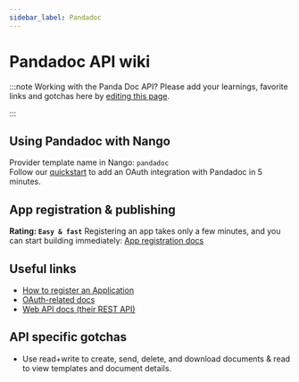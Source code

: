 ```yaml
---
sidebar_label: Pandadoc
---
```


# Pandadoc API wiki

:::note Working with the Panda Doc API?
Please add your learnings, favorite links and gotchas here by [editing this page](https://github.com/nangohq/nango/tree/master/docs/docs/providers/pandadoc.md).

:::

## Using Pandadoc with Nango

Provider template name in Nango: `pandadoc`  
Follow our [quickstart](../quickstart.md) to add an OAuth integration with Pandadoc in 5 minutes.

## App registration & publishing

**Rating: `Easy & fast`**
Registering an app takes only a few minutes, and you can start building immediately: [App registration docs](https://developers.pandadoc.com/reference/authentication-process#1-setup-an-application)


## Useful links

- [How to register an Application](https://developers.pandadoc.com/reference/authentication-process#1-setup-an-application)
- [OAuth-related docs](https://developers.pandadoc.com/reference/authentication-process)
- [Web API docs (their REST API)](https://developers.pandadoc.com/reference/about)

## API specific gotchas
- Use read+write to create, send, delete, and download documents & read to view templates and document details.
